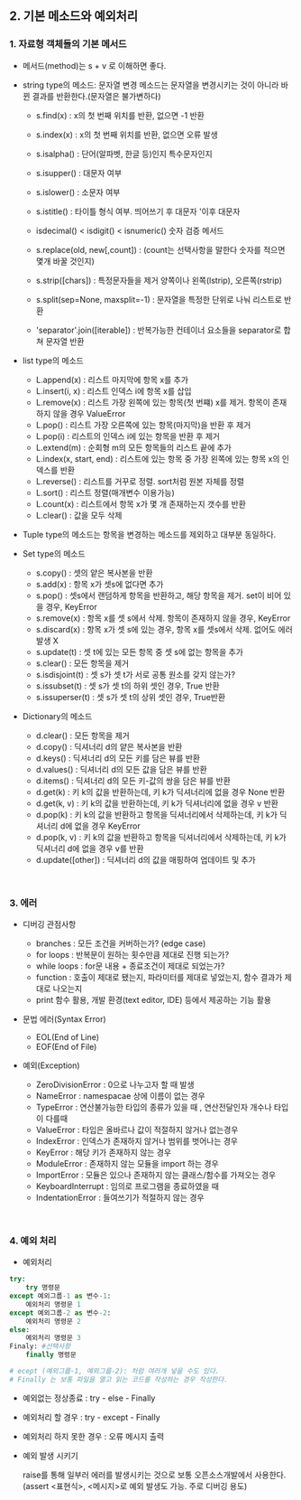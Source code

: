 ## 2. 기본 메소드와 예외처리

### 1. 자료형 객체들의 기본 메서드

- 메서드(method)는 s + v 로 이해하면 좋다.

- string type의 메소드: 문자열 변경 메소드는 문자열을 변경시키는 것이 아니라 바뀐 결과를 반환한다.(문자열은 불가변하다)

  - s.find(x) : x의 첫 번째 위치를 반환, 없으면 -1 반환

  - s.index(x) : x의 첫 번째 위치를 반환, 없으면 오류 발생

  - s.isalpha() : 단어(알파벳, 한글 등)인지 특수문자인지

  - s.isupper() : 대문자 여부

  - s.islower() : 소문자 여부

  - s.istitle() : 타이틀 형식 여부. 띄어쓰기 후 대문자 '이후 대문자

  - isdecimal() < isdigit() < isnumeric() 숫자 검증 메서드
  - s.replace(old, new[,count]) : (count는 선택사항을 말한다 숫자를 적으면 몇개 바꿀 것인지)
  - s.strip([chars]) : 특정문자들을 제거 양쪽이나 왼쪽(lstrip), 오른쪽(rstrip)
  - s.split(sep=None, maxsplit=-1) : 문자열을 특정한 단위로 나눠 리스트로 반환
  - 'separator'.join([iterable]) : 반복가능한 컨테이너 요소들을 separator로 합쳐 문자열 반환

- list type의 메소드
  - L.append(x) : 리스트 마지막에 항목 x를 추가
  - L.insert(i, x) : 리스트 인덱스 i에 항목 x를 삽입
  - L.remove(x) : 리스트 가장 왼쪽에 있는 항목(첫 번쨰) x를 제거. 항목이 존재하지 않을 경우 ValueError
  - L.pop() : 리스트 가장 오른쪽에 있는 항목(마지막)을 반환 후 제거
  - L.pop(i) : 리스트의 인덱스 i에 있는 항목을 반환 후 제거
  - L.extend(m) : 순회형 m의 모든 항목들의 리스트 끝에 추가
  - L.index(x, start, end) : 리스트에 있는 항목 중 가장 왼쪽에 있는 항목 x의 인덱스를 반환
  - L.reverse() : 리스트를 거꾸로 정렬. sort처럼 원본 자체를 정렬
  - L.sort() : 리스트 정렬(매개변수 이용가능)
  - L.count(x) : 리스트에서 항목 x가 몇 개 존재하는지 갯수를 반환
  - L.clear() : 값을 모두 삭제


- Tuple type의 메소드는 항목을 변경하는 메소드를 제외하고 대부분 동일하다.

- Set type의 메소드
  - s.copy() : 셋의 얕은 복사본을 반환
  - s.add(x) : 항목 x가 셋s에 없다면 추가
  - s.pop() : 셋s에서 랜덤하게 항목을 반환하고, 해당 항목을 제거. set이 비어 있을 경우, KeyError
  - s.remove(x) : 항목 x를 셋 s에서 삭제. 항목이 존재하지 않을 경우, KeyError
  - s.discard(x) : 항목 x가 셋 s에 있는 경우, 항목 x를 셋s에서 삭제. 없어도 에러발생 X
  - s.update(t) : 셋 t에 있는 모든 항목 중  셋 s에 없는 항목을 추가
  - s.clear() : 모든 항목을 제거
  - s.isdisjoint(t) : 셋 s가 셋 t가 서로 공통 원소를 갖지 않는가?
  - s.issubset(t) : 셋 s가 셋 t의 하위 셋인 경우, True 반환
  - s.issuperser(t) : 셋 s가 셋 t의 상위 셋인 경우, True반환


- Dictionary의 메소드
  - d.clear() : 모든 항목을 제거
  - d.copy() : 딕셔너리 d의 얕은 복사본을 반환
  - d.keys() : 딕셔너리 d의 모든 키를 담은 뷰를 반환
  - d.values() : 딕셔너리 d의 모든 값을 담은 뷰를 반환
  - d.items() : 딕셔너리 d의 모든 키-값의 쌍을 담은 뷰를 반환
  - d.get(k) : 키 k의 값을 반환하는데, 키 k가 딕셔너리에 없을 경우 None 반환
  - d.get(k, v) : 키 k의 값을 반환하는데, 키 k가 딕셔너리에 없을 경우 v 반환
  - d.pop(k) : 키 k의 값을 반환하고 항목을 딕셔너리에서 삭제하는데, 키 k가 딕셔너리 d에 없을 경우 KeyError
  - d.pop(k, v) : 키 k의 값을 반환하고 항목을 딕셔너리에서 삭제하는데, 키 k가 딕셔너리 d에 없을 경우 v를 반환
  - d.update([other]) : 딕셔너리 d의 값을 매핑하여 업데이트 및 추가

<br>


### 3. 에러

- 디버깅 관점사항
  - branches : 모든 조건을 커버하는가? (edge case)
  - for loops : 반복문이 원하는 횟수만큼 제대로 진행 되는가?
  - while loops : for문 내용 + 종료조건이 제대로 되었는가?
  - function : 호출이 제대로 됐는지, 파라미터를 제대로 넣었는지, 함수 결과가 제대로 나오는지
  - print 함수 활용, 개발 환경(text editor, IDE) 등에서 제공하는 기능 활용

- 문법 에러(Syntax Error)
  - EOL(End of Line)
  - EOF(End of File)

- 예외(Exception)
  - ZeroDivisionError : 0으로 나누고자 할 때 발생
  - NameError : namespacae 상에 이름이 없는 경우
  - TypeError : 연산불가능한 타입의 종류가 있을 때 , 연산전달인자 개수나 타입이 다를때
  - ValueError : 타입은 올바르나 값이 적절하지 않거나 없는경우
  - IndexError : 인덱스가 존재하지 않거나 범위를 벗어나는 경우
  - KeyError : 해당 키가 존재하지 않는 경우
  - ModuleError : 존재하지 않는 모듈을 import 하는 경우
  - ImportError : 모듈은 있으나 존재하지 않는 클래스/함수를 가져오는 경우
  - KeyboardInterrupt : 임의로 프로그램을 종료하였을 때
  - IndentationError : 들여쓰기가 적절하지 않는 경우

<br>

### 4. 예외 처리

- 예외처리

```python
try:
	try 명령문
except 예외그룹-1 as 변수-1:
    예외처리 명령문 1
except 예외그룹-2 as 변수-2:
    예외처리 명령문 2
else:
    예외처리 명령문 3
Finaly: #선택사항
    finally 명령문

# ecept (예외그룹-1, 예외그룹-2): 처럼 여러개 넣을 수도 있다.
# Finally 는 보통 파일을 열고 읽는 코드를 작성하는 경우 작성한다.
```

- 예외없는 정상종료 : try - else - Finally

- 예외처리 할 경우 : try - except - Finally

- 예외처리 하지 못한 경우 : 오류 메시지 출력

- 예외 발생 시키기

  raise를 통해 일부러 에러를 발생시키는 것으로 보통 오픈소스개발에서 사용한다.(assert <표현식>, <메시지>로 예외 발생도 가능. 주로 디버깅 용도)
